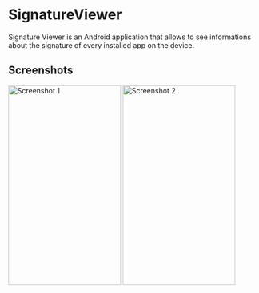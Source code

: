 # SignatureViewer
Signature Viewer is an Android application that allows to see informations about the signature of every installed app on the device.

## Screenshots
<div>
  <img alt="Screenshot 1" src="https://raw.githubusercontent.com/Techno-Developer/SignatureViewer/master/static/Screenshot%201.jpg" width=225 height=400>
  <img alt="Screenshot 2" src="https://raw.githubusercontent.com/Techno-Developer/SignatureViewer/master/static/Screenshot%202.jpg" width=225 height=400>
</div>
